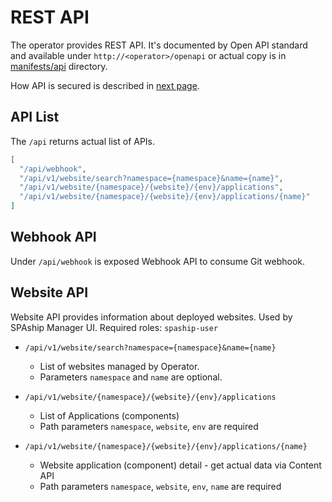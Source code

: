 # REST API

The operator provides REST API. It's documented by Open API standard and available under
`http://<operator>/openapi` or actual copy is in [manifests/api](https://github.com/spaship/operator/tree/main/manifests/api) directory.

How API is secured is described in [next page](security.md).

## API List

The `/api` returns actual list of APIs.

```json
[
  "/api/webhook",
  "/api/v1/website/search?namespace={namespace}&name={name}",
  "/api/v1/website/{namespace}/{website}/{env}/applications",
  "/api/v1/website/{namespace}/{website}/{env}/applications/{name}"
]
```

## Webhook API

Under `/api/webhook` is exposed Webhook API to consume Git webhook. 

## Website API

Website API provides information about deployed websites.
Used by SPAship Manager UI.
Required roles: `spaship-user`

* `/api/v1/website/search?namespace={namespace}&name={name}`
    - List of websites managed by Operator.
    - Parameters `namespace` and `name` are optional.

* `/api/v1/website/{namespace}/{website}/{env}/applications`
    - List of Applications (components)
    - Path parameters `namespace`, `website`, `env` are required

* `/api/v1/website/{namespace}/{website}/{env}/applications/{name}`
    - Website application (component) detail - get actual data via Content API
    - Path parameters `namespace`, `website`, `env`, `name` are required
